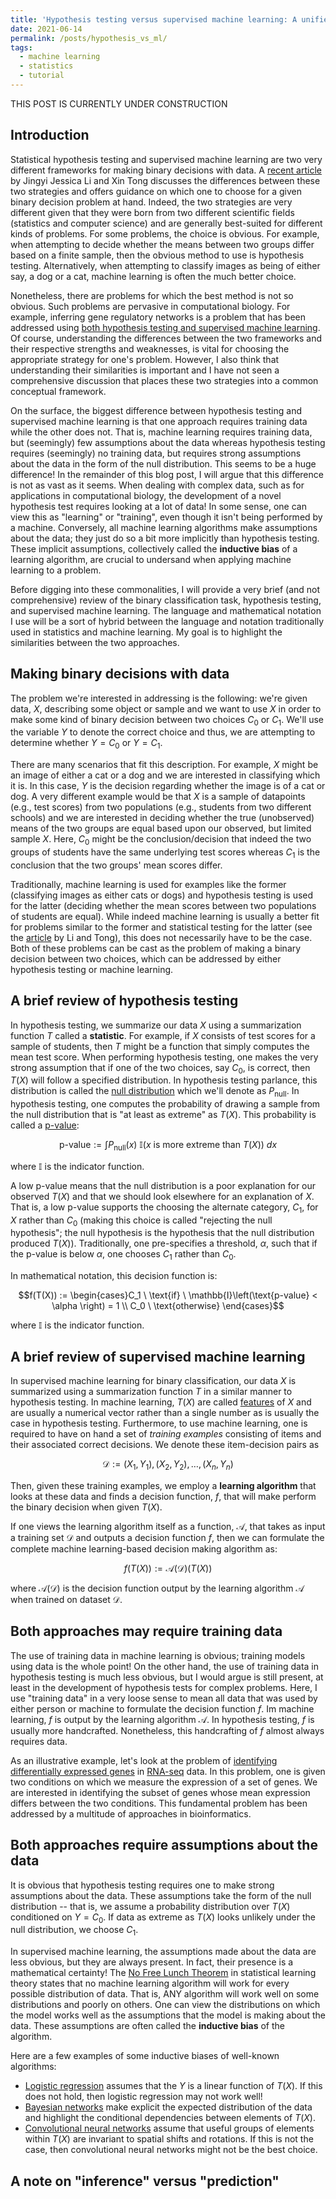 ```yaml
---
title: 'Hypothesis testing versus supervised machine learning: A unified perspective'
date: 2021-06-14
permalink: /posts/hypothesis_vs_ml/
tags:
  - machine learning
  - statistics
  - tutorial
---
```


THIS POST IS CURRENTLY UNDER CONSTRUCTION

Introduction
-----------

Statistical hypothesis testing and supervised machine learning are two very different frameworks for making binary decisions with data. A [recent article](https://doi.org/10.1016/j.patter.2020.100115) by Jingyi Jessica Li and Xin Tong discusses the differences between these two strategies and offers guidance on which one to choose for a given binary decision problem at hand. Indeed, the two strategies are very different given that they were born from two different scientific fields (statistics and computer science) and are generally best-suited for different kinds of problems. For some problems, the choice is obvious. For example, when attempting to decide whether the means between two groups differ based on a finite sample, then the obvious method to use is hypothesis testing. Alternatively, when attempting to classify images as being of either say, a dog or a cat, machine learning is often the much better choice. 

Nonetheless, there are problems for which the best method is not so obvious. Such problems are pervasive in computational biology. For example, inferring gene regulatory networks is a problem that has been addressed using [both hypothesis testing and supervised machine learning](https://bmcbioinformatics.biomedcentral.com/articles/10.1186/s12859-018-2217-z). Of course, understanding the differences between the two frameworks and their respective strengths and weaknesses, is vital for choosing the appropriate strategy for one's problem. However, I also think that understanding their similarities is important and I have not seen a comprehensive discussion that places these two strategies into a common conceptual framework. 

On the surface, the biggest difference between hypothesis testing and supervised machine learning is that one approach requires training data while the other does not.  That is, machine learning requires training data, but (seemingly) few assumptions about the data whereas hypothesis testing requires (seemingly) no training data, but requires strong assumptions about the data in the form of the null distribution. This seems to be a huge difference! In the remainder of this blog post, I will argue that this difference is not as vast as it seems.  When dealing with complex data, such as for applications in computational biology, the development of a novel hypothesis test requires looking at a lot of data!  In some sense, one can view this as "learning" or "training", even though it isn't being performed by a machine.  Conversely, all machine learning algorithms make assumptions about the data; they just do so a bit more implicitly than hypothesis testing.  These implicit assumptions, collectively called the **inductive bias** of a learning algorithm, are crucial to undersand when applying machine learning to a problem.

Before digging into these commonalities, I will provide a very brief (and not comprehensive) review of the binary classification task, hypothesis testing, and supervised machine learning.  The language and mathematical notation I use will be a sort of hybrid between the language and notation traditionally used in statistics and machine learning. My goal is to highlight the similarities between the two approaches. 

Making binary decisions with data
----------

The problem we're interested in addressing is the following: we're given data, $X$, describing some object or sample and we want to use $X$ in order to make some kind of binary decision between two choices $C_0$ or $C_1$. We'll use the variable $Y$ to denote the correct choice and thus, we are attempting to determine whether $Y = C_0$ or $Y = C_1$.  

There are many scenarios that fit this description. For example, $X$ might be an image of either a cat or a dog and we are interested in classifying which it is. In this case, $Y$ is the decision regarding whether the image is of a cat or dog. A very different example would be that $X$ is a sample of datapoints (e.g., test scores) from two populations (e.g., students from two different schools) and we are interested in deciding whether the true (unobserved) means of the two groups are equal based upon our observed, but limited sample $X$.  Here, $C_0$ might be the conclusion/decision that indeed the two groups of students have the same underlying test scores whereas $C_1$ is the conclusion that the two groups' mean scores differ.

Traditionally, machine learning is used for examples like the former (classifying images as either cats or dogs) and hypothesis testing is used for the latter (deciding whether the mean scores between two populations of students are equal). While indeed machine learning is usually a better fit for problems similar to the former and statistical testing for the latter (see the [article](https://doi.org/10.1016/j.patter.2020.100115) by Li and Tong), this does not necessarily have to be the case. Both of these problems can be cast as the problem of making a binary decision between two choices, which can be addressed by either hypothesis testing or machine learning.

A brief review of hypothesis testing  
-----------

In hypothesis testing, we summarize our data $X$ using a summarization function $T$ called a **statistic**. For example, if $X$ consists of test scores for a sample of students, then $T$ might be a function that simply computes the mean test score.  When performing hypothesis testing, one makes the very strong assumption that if one of the two choices, say $C_0$, is correct, then $T(X)$ will follow a specified distribution.  In hypothesis testing parlance, this distribution is called the [null distribution](https://en.wikipedia.org/wiki/Null_distribution#:~:text=Null%20distribution%20is%20a%20tool,is%20said%20to%20be%20true) which we'll denote as $P_{\text{null}}$.  In hypothesis testing, one computes the probability of drawing a sample from the null distribution that is "at least as extreme" as $T(X)$.  This probability is called a [p-value](https://en.wikipedia.org/wiki/P-value): 

$$\text{p-value} := \int P_{\text{null}}(x) \ \mathbb{I}(x \ \text{is more extreme than} \ T(X)) \ dx$$

where $\mathbb{I}$ is the indicator function.

A low p-value means that the null distribution is a poor explanation for our observed $T(X)$ and that we should look elsewhere for an explanation of $X$.  That is, a low p-value supports the choosing the alternate category, $C_1$, for $X$ rather than $C_0$ (making this choice is called "rejecting the null hypothesis"; the null hypothesis is the hypothesis that the null distribution produced $T(X)$). Traditionally, one pre-specifies a threshold, $\alpha$, such that if the p-value is below $\alpha$, one chooses $C_1$ rather than $C_0$.

In mathematical notation, this decision function is:

$$f(T(X)) := \begin{cases}C_1  \ \text{if} \ \mathbb{I}\left(\text{p-value} < \alpha \right) = 1 \\  C_0  \ \text{otherwise} \end{cases}$$

where $\mathbb{I}$ is the indicator function.

A brief review of supervised machine learning
-----------------

In supervised machine learning for binary classification, our data $X$ is summarized using a summarization function $T$ in a similar manner to hypothesis testing.  In machine learning, $T(X)$ are called [features](https://en.wikipedia.org/wiki/Feature_selection) of $X$ and are usually a numerical vector rather than a single number as is usually the case in hypothesis testing.  Furthermore, to use machine learning, one is required to have on hand a set of *training examples* consisting of items and their associated correct decisions. We denote these item-decision pairs as 

$$\mathcal{D} := (X_1, Y_1), (X_2, Y_2), \dots, (X_n, Y_n)$$ 

Then, given these training examples, we employ a **learning algorithm** that looks at these data and finds a decision function, $f$, that will make perform the binary decision when given $T(X)$.  

If one views the learning algorithm itself as a function, $\mathcal{A}$, that takes as input a training set $\mathcal{D}$ and outputs a decision function $f$, then we can formulate the complete machine learning-based decision making algorithm as:

$$f(T(X)) := \mathcal{A}(\mathcal{D})(T(X))$$

where $\mathcal{A}(\mathcal{D})$ is the decision function output by the learning algorithm $\mathcal{A}$ when trained on dataset $\mathcal{D}$.

Both approaches may require training data
-----------------

The use of training data in machine learning is obvious; training models using data is the whole point! On the other hand, the use of training data in hypothesis testing is much less obvious, but I would argue is still present, at least in the development of hypothesis tests for complex problems.  Here, I use "training data" in a very loose sense to mean all data that was used by either person or machine to formulate the decision function $f$.  Im machine learning, $f$ is output by the learning algorithm $\mathcal{A}$.  In hypothesis testing, $f$ is usually more handcrafted. Nonetheless, this handcrafting of $f$ almost always requires data. 

As an illustrative example, let's look at the problem of [identifying differentially expressed genes]() in [RNA-seq](https://mbernste.github.io/posts/rna_seq_basics/) data.  In this problem, one is given two conditions on which we measure the expression of a set of genes. We are interested in identifying the subset of genes whose mean expression differs between the two conditions.  This fundamental problem has been addressed by a multitude of approaches in bioinformatics.

Both approaches require assumptions about the data
-----------------

It is obvious that hypothesis testing requires one to make strong assumptions about the data. These assumptions take the form of the null distribution -- that is, we assume a probability distribution over $T(X)$ conditioned on $Y = C_0$.  If data as extreme as $T(X)$ looks unlikely under the null distribution, we choose $C_1$.

In supervised machine learning, the assumptions made about the data are less obvious, but they are always present. In fact, their presence is a mathematical certainty! The [No Free Lunch Theorem]() in statistical learning theory states that no machine learning algorithm will work for every possible distribution of data. That is, ANY algorithm will work well on some distributions and poorly on others. One can view the distributions on which the model works well as the assumptions that the model is making about the data. These assumptions are often called the **inductive bias** of the algorithm.  

Here are a few examples of some inductive biases of well-known algorithms:
* [Logistic regression]() assumes that the $Y$ is a linear function of $T(X)$. If this does not hold, then logistic regression may not work well!
* [Bayesian networks]() make explicit the expected distribution of the data and highlight the conditional dependencies between elements of $T(X)$. 
* [Convolutional neural networks]() assume that useful groups of elements within $T(X)$ are invariant to spatial shifts and rotations. If this is not the case, then convolutional neural networks might not be the best choice.

A note on "inference" versus "prediction"
-----------------

